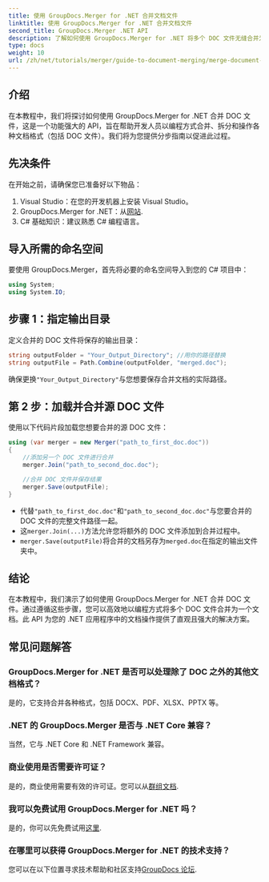 ```yaml
---
title: 使用 GroupDocs.Merger for .NET 合并文档文件
linktitle: 使用 GroupDocs.Merger for .NET 合并文档文件
second_title: GroupDocs.Merger .NET API
description: 了解如何使用 GroupDocs.Merger for .NET 将多个 DOC 文件无缝合并为一个文档。本综合教程提供了清晰的分步方法，涵盖了先决条件、代码片段和常见问题解答。
type: docs
weight: 10
url: /zh/net/tutorials/merger/guide-to-document-merging/merge-document-files/
---
```

## 介绍

在本教程中，我们将探讨如何使用 GroupDocs.Merger for .NET 合并 DOC 文件，这是一个功能强大的 API，旨在帮助开发人员以编程方式合并、拆分和操作各种文档格式（包括 DOC 文件）。我们将为您提供分步指南以促进此过程。

## 先决条件

在开始之前，请确保您已准备好以下物品：

1. Visual Studio：在您的开发机器上安装 Visual Studio。
2. GroupDocs.Merger for .NET：从[网站](https://releases.groupdocs.com/merger/net/).
3. C# 基础知识：建议熟悉 C# 编程语言。

## 导入所需的命名空间

要使用 GroupDocs.Merger，首先将必要的命名空间导入到您的 C# 项目中：

```csharp
using System;
using System.IO;
```

## 步骤 1：指定输出目录

定义合并的 DOC 文件将保存的输出目录：

```csharp
string outputFolder = "Your_Output_Directory"; //用你的路径替换
string outputFile = Path.Combine(outputFolder, "merged.doc");
```

确保更换`"Your_Output_Directory"`与您想要保存合并文档的实际路径。

## 第 2 步：加载并合并源 DOC 文件

使用以下代码片段加载您想要合并的源 DOC 文件：

```csharp
using (var merger = new Merger("path_to_first_doc.doc"))
{
    //添加另一个 DOC 文件进行合并
    merger.Join("path_to_second_doc.doc");

    //合并 DOC 文件并保存结果
    merger.Save(outputFile);
}
```


- 代替`"path_to_first_doc.doc"`和`"path_to_second_doc.doc"`与您要合并的 DOC 文件的完整文件路径一起。
- 这`merger.Join(...)`方法允许您将额外的 DOC 文件添加到合并过程中。
- `merger.Save(outputFile)`将合并的文档另存为`merged.doc`在指定的输出文件夹中。

## 结论

在本教程中，我们演示了如何使用 GroupDocs.Merger for .NET 合并 DOC 文件。通过遵循这些步骤，您可以高效地以编程方式将多个 DOC 文件合并为一个文档。此 API 为您的 .NET 应用程序中的文档操作提供了直观且强大的解决方案。

## 常见问题解答

### GroupDocs.Merger for .NET 是否可以处理除了 DOC 之外的其他文档格式？

是的，它支持合并各种格式，包括 DOCX、PDF、XLSX、PPTX 等。

### .NET 的 GroupDocs.Merger 是否与 .NET Core 兼容？

当然，它与 .NET Core 和 .NET Framework 兼容。

### 商业使用是否需要许可证？

是的，商业使用需要有效的许可证。您可以从[群组文档](https://purchase.groupdocs.com/buy).

### 我可以免费试用 GroupDocs.Merger for .NET 吗？

是的，你可以先免费试用[这里](https://releases.groupdocs.com/).

### 在哪里可以获得 GroupDocs.Merger for .NET 的技术支持？

您可以在以下位置寻求技术帮助和社区支持[GroupDocs 论坛](https://forum.groupdocs.com/c/merger/32).